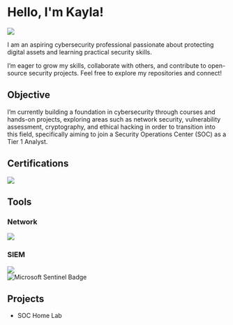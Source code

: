 # Hello, I'm Kayla!
<a href="https://www.linkedin.com/in/kayla-wilson-589604310/"><img src="https://img.shields.io/badge/-LinkedIn-0072b1?&style=for-the-badge&logo=linkedin&logoColor=white" /></a>


I am an aspiring cybersecurity professional passionate about protecting digital assets and learning practical security skills.

I’m eager to grow my skills, collaborate with others, and contribute to open-source security projects. Feel free to explore my repositories and connect!

## Objective

I’m currently building a foundation in cybersecurity through courses and hands-on projects, exploring areas such as network security, vulnerability assessment, cryptography, and ethical hacking in order to transition into this field, specifically aiming to join a Security Operations Center (SOC) as a Tier 1 Analyst.

## Certifications
<div>
<img src="https://img.shields.io/badge/-Security%2B-FF0000?&style=for-the-badge&logo=CompTIA&logoColor=white" />
</div>
    
## Tools

### Network
<div>
    <img src="https://img.shields.io/badge/-Wireshark-1679A7?&style=for-the-badge&logo=Wireshark&logoColor=white" />
</div>

### SIEM
<div>
    <img src="https://img.shields.io/badge/-Splunk-000000?&style=for-the-badge&logo=Splunk&logoColor=white" />
</div>
    <img src="https://img.shields.io/badge/Microsoft%20Sentinel-00CCFF?style=for-the-badge&logo=microsoft-azure&logoColor=white" alt="Microsoft Sentinel Badge"/>
</p>

## Projects
- SOC Home Lab 
